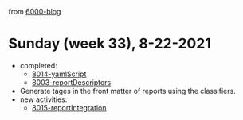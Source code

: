 from [6000-blog](../../../6000-blog.md)
# Sunday (week 33), 8-22-2021
- completed: 
  - [8014-yamlScript](8014-yamlScript.md)
  - [8003-reportDescriptors](8003-reportDescriptors.md)
- Generate tages in the front matter of reports using the classifiers.
- new activities:
  - [8015-reportIntegration](../../../../8activities/8015-reportIntegration.md)